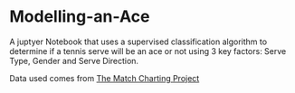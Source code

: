 # Modelling-an-Ace
A juptyer Notebook that uses a supervised classification algorithm to determine if a tennis serve will be an ace or not using 3 key factors: Serve Type, Gender and Serve Direction.  

Data used comes from [The Match Charting Project](https://github.com/JeffSackmann/tennis_MatchChartingProject)
